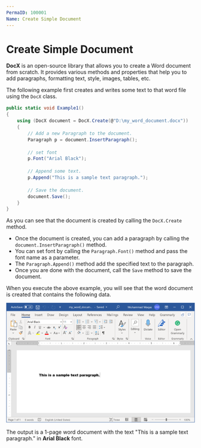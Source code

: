 ```yaml
---
PermaID: 100001
Name: Create Simple Document
---
```


# Create Simple Document

**DocX** is an open-source library that allows you to create a Word document from scratch. It provides various methods and properties that help you to add paragraphs, formatting text, style, images, tables, etc.

The following example first creates and writes some text to that word file using the `DocX` class.

```csharp
public static void Example1()
{
    using (DocX document = DocX.Create(@"D:\my_word_document.docx"))
    {
        // Add a new Paragraph to the document.
        Paragraph p = document.InsertParagraph();

        // set font
        p.Font("Arial Black");

        // Append some text.
        p.Append("This is a sample text paragraph.");

        // Save the document.
        document.Save();
    }
}
```

As you can see that the document is created by calling the `DocX.Create` method. 

 - Once the document is created, you can add a paragraph by calling the `document.InsertParagraph()` method.
 - You can set font by calling the `Paragraph.Font()` method and pass the font name as a parameter. 
 - The `Paragraph.Append()` method add the specified text to the paragraph.
 - Once you are done with the document, call the `Save` method to save the document.

When you execute the above example, you will see that the word document is created that contains the following data.

<img src="images/word-1.png" alt="data written in pdf file">

The output is a 1-page word document with the text "This is a sample text paragraph." in **Arial Black** font.

